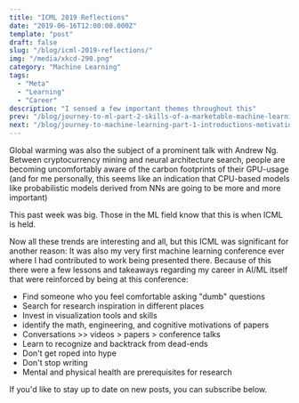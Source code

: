 ```yaml
---
title: "ICML 2019 Reflections"
date: "2019-06-16T12:00:00.000Z"
template: "post"
draft: false
slug: "/blog/icml-2019-reflections/"
img: "/media/xkcd-290.png"
category: "Machine Learning"
tags:
  - "Meta"
  - "Learning"
  - "Career"
description: "I sensed a few important themes throughout this"
prev: "/blog/journey-to-ml-part-2-skills-of-a-marketable-machine-learning-engineer/"
next: "/blog/journey-to-machine-learning-part-1-introductions-motivations-and-roadmap/"
---
```


Global warming was also the subject of a prominent talk with Andrew Ng. Between cryptocurrency mining and neural architecture search, people are becoming uncomfortably aware of the carbon footprints of their GPU-usage (and for me personally, this seems like an indication that CPU-based models like probabilistic models derived from NNs are going to be more and more important)

This past week was big. Those in the ML field know that this is when ICML is held.

Now all these trends are interesting and all, but this ICML was significant for another reason: It was also my very first machine learning conference ever where I had contributed to work being presented there. Because of this there were a few lessons and takeaways regarding my career in AI/ML itself that were reinforced by being at this conference:
- Find someone who you feel comfortable asking "dumb" questions
- Search for research inspiration in different places
- Invest in visualization tools and skills
- identify the math, engineering, and cognitive motivations of papers
- Conversations >> videos > papers > conference talks
- Learn to recognize and backtrack from dead-ends
- Don't get roped into hype
- Don't stop writing
- Mental and physical health are prerequisites for research

If you'd like to stay up to date on new posts, you can subscribe below.
